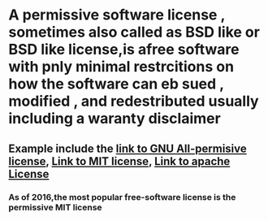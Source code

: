 # A permissive software license , sometimes also called as BSD like or BSD like license,is afree software with pnly minimal restrcitions on how the software can eb sued , modified , and redestributed usually including a waranty disclaimer
## Example include  the [link to GNU All-permisive license](hhtps://en.wikiperdi.org/wiki/GNU_All-permisive_license), [Link to MIT license](hhtps://en.wikipedi.porg/wiki/MIT_Lciense), [Link to apache License](hhtps://en.wikiperida.org/wiki/apple_public_source_licane)
### As of 2016,the most popular free-software license is the permissive MIT license
